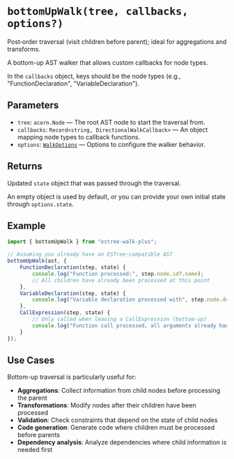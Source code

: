 # `bottomUpWalk(tree, callbacks, options?)`

Post‑order traversal (visit children before parent); ideal for aggregations and transforms.

A bottom-up AST walker that allows custom callbacks for node types.

In the `callbacks` object, keys should be the node types (e.g., "FunctionDeclaration", "VariableDeclaration").

## Parameters

- `tree`: `acorn.Node` — The root AST node to start the traversal from.
- `callbacks`: `Record<string, DirectionalWalkCallback>` — An object mapping node types to callback functions.
- `options`: [`WalkOptions`](./WALK_OPTIONS.md) — Options to configure the walker behavior.

## Returns

Updated `state` object that was passed through the traversal.

An empty object is used by default, or you can provide your own initial state through `options.state`.

## Example

```typescript
import { bottomUpWalk } from "estree-walk-plus";

// Assuming you already have an ESTree-compatible AST
bottomUpWalk(ast, {
    FunctionDeclaration(step, state) {
        console.log("Function processed:", step.node.id?.name);
        // All children have already been processed at this point
    },
    VariableDeclaration(step, state) {
        console.log("Variable declaration processed with", step.node.declarations.length, "declarators");
    },
    CallExpression(step, state) {
        // Only called when leaving a CallExpression (bottom-up)
        console.log("Function call processed, all arguments already handled");
    }
});
```

## Use Cases

Bottom-up traversal is particularly useful for:

- **Aggregations**: Collect information from child nodes before processing the parent
- **Transformations**: Modify nodes after their children have been processed
- **Validation**: Check constraints that depend on the state of child nodes
- **Code generation**: Generate code where children must be processed before parents
- **Dependency analysis**: Analyze dependencies where child information is needed first